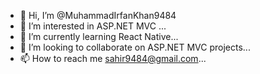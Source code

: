- 👋 Hi, I’m @MuhammadIrfanKhan9484
- 👀 I’m interested in ASP.NET MVC ...
- 🌱 I’m currently learning React Native...
- 💞️ I’m looking to collaborate on ASP.NET MVC projects...
- 📫 How to reach me sahir9484@gmail.com...

<!---
MuhammadIrfanKhan9484/MuhammadIrfanKhan9484 is a ✨ special ✨ repository because its `README.md` (this file) appears on your GitHub profile.
You can click the Preview link to take a look at your changes.
--->
